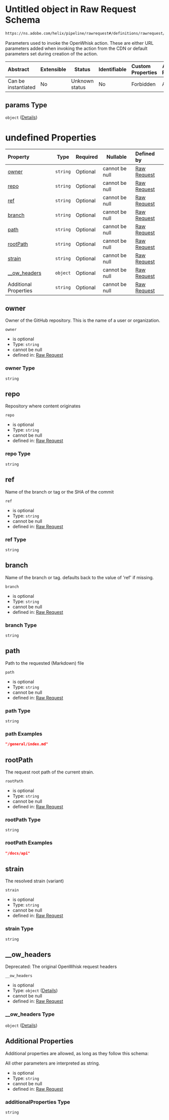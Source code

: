 # Untitled object in Raw Request Schema

```txt
https://ns.adobe.com/helix/pipeline/rawrequest#/definitions/rawrequest/properties/params
```

Parameters used to invoke the OpenWhisk action. These are either URL parameters added when invoking the action from the CDN or default parameters set during creation of the action.


| Abstract            | Extensible | Status         | Identifiable | Custom Properties | Additional Properties | Access Restrictions | Defined In                                                                |
| :------------------ | ---------- | -------------- | ------------ | :---------------- | --------------------- | ------------------- | ------------------------------------------------------------------------- |
| Can be instantiated | No         | Unknown status | No           | Forbidden         | Allowed               | none                | [rawrequest.schema.json\*](rawrequest.schema.json "open original schema") |

## params Type

`object` ([Details](rawrequest-definitions-rawrequest-properties-params.md))

# undefined Properties

| Property                        | Type     | Required | Nullable       | Defined by                                                                                                                                                                                                              |
| :------------------------------ | -------- | -------- | -------------- | :---------------------------------------------------------------------------------------------------------------------------------------------------------------------------------------------------------------------- |
| [owner](#owner)                 | `string` | Optional | cannot be null | [Raw Request](rawrequest-definitions-rawrequest-properties-params-properties-owner.md "https&#x3A;//ns.adobe.com/helix/pipeline/rawrequest#/definitions/rawrequest/properties/params/properties/owner")                 |
| [repo](#repo)                   | `string` | Optional | cannot be null | [Raw Request](rawrequest-definitions-rawrequest-properties-params-properties-repo.md "https&#x3A;//ns.adobe.com/helix/pipeline/rawrequest#/definitions/rawrequest/properties/params/properties/repo")                   |
| [ref](#ref)                     | `string` | Optional | cannot be null | [Raw Request](rawrequest-definitions-rawrequest-properties-params-properties-ref.md "https&#x3A;//ns.adobe.com/helix/pipeline/rawrequest#/definitions/rawrequest/properties/params/properties/ref")                     |
| [branch](#branch)               | `string` | Optional | cannot be null | [Raw Request](rawrequest-definitions-rawrequest-properties-params-properties-branch.md "https&#x3A;//ns.adobe.com/helix/pipeline/rawrequest#/definitions/rawrequest/properties/params/properties/branch")               |
| [path](#path)                   | `string` | Optional | cannot be null | [Raw Request](rawrequest-definitions-rawrequest-properties-params-properties-path.md "https&#x3A;//ns.adobe.com/helix/pipeline/rawrequest#/definitions/rawrequest/properties/params/properties/path")                   |
| [rootPath](#rootPath)           | `string` | Optional | cannot be null | [Raw Request](rawrequest-definitions-rawrequest-properties-params-properties-rootpath.md "https&#x3A;//ns.adobe.com/helix/pipeline/rawrequest#/definitions/rawrequest/properties/params/properties/rootPath")           |
| [strain](#strain)               | `string` | Optional | cannot be null | [Raw Request](rawrequest-definitions-rawrequest-properties-params-properties-strain.md "https&#x3A;//ns.adobe.com/helix/pipeline/rawrequest#/definitions/rawrequest/properties/params/properties/strain")               |
| [\_\_ow_headers](#__ow_headers) | `object` | Optional | cannot be null | [Raw Request](rawrequest-definitions-rawrequest-properties-params-properties-__ow_headers.md "https&#x3A;//ns.adobe.com/helix/pipeline/rawrequest#/definitions/rawrequest/properties/params/properties/\_\_ow_headers") |
| Additional Properties           | `string` | Optional | cannot be null | [Raw Request](rawrequest-definitions-rawrequest-properties-params-additionalproperties.md "https&#x3A;//ns.adobe.com/helix/pipeline/rawrequest#/definitions/rawrequest/properties/params/additionalProperties")         |

## owner

Owner of the GitHub repository. This is the name of a user or organization.


`owner`

-   is optional
-   Type: `string`
-   cannot be null
-   defined in: [Raw Request](rawrequest-definitions-rawrequest-properties-params-properties-owner.md "https&#x3A;//ns.adobe.com/helix/pipeline/rawrequest#/definitions/rawrequest/properties/params/properties/owner")

### owner Type

`string`

## repo

Repository where content originates


`repo`

-   is optional
-   Type: `string`
-   cannot be null
-   defined in: [Raw Request](rawrequest-definitions-rawrequest-properties-params-properties-repo.md "https&#x3A;//ns.adobe.com/helix/pipeline/rawrequest#/definitions/rawrequest/properties/params/properties/repo")

### repo Type

`string`

## ref

Name of the branch or tag or the SHA of the commit


`ref`

-   is optional
-   Type: `string`
-   cannot be null
-   defined in: [Raw Request](rawrequest-definitions-rawrequest-properties-params-properties-ref.md "https&#x3A;//ns.adobe.com/helix/pipeline/rawrequest#/definitions/rawrequest/properties/params/properties/ref")

### ref Type

`string`

## branch

Name of the branch or tag. defaults back to the value of 'ref' if missing.


`branch`

-   is optional
-   Type: `string`
-   cannot be null
-   defined in: [Raw Request](rawrequest-definitions-rawrequest-properties-params-properties-branch.md "https&#x3A;//ns.adobe.com/helix/pipeline/rawrequest#/definitions/rawrequest/properties/params/properties/branch")

### branch Type

`string`

## path

Path to the requested (Markdown) file


`path`

-   is optional
-   Type: `string`
-   cannot be null
-   defined in: [Raw Request](rawrequest-definitions-rawrequest-properties-params-properties-path.md "https&#x3A;//ns.adobe.com/helix/pipeline/rawrequest#/definitions/rawrequest/properties/params/properties/path")

### path Type

`string`

### path Examples

```json
"/general/index.md"
```

## rootPath

The request root path of the current strain.


`rootPath`

-   is optional
-   Type: `string`
-   cannot be null
-   defined in: [Raw Request](rawrequest-definitions-rawrequest-properties-params-properties-rootpath.md "https&#x3A;//ns.adobe.com/helix/pipeline/rawrequest#/definitions/rawrequest/properties/params/properties/rootPath")

### rootPath Type

`string`

### rootPath Examples

```json
"/docs/api"
```

## strain

The resolved strain (variant)


`strain`

-   is optional
-   Type: `string`
-   cannot be null
-   defined in: [Raw Request](rawrequest-definitions-rawrequest-properties-params-properties-strain.md "https&#x3A;//ns.adobe.com/helix/pipeline/rawrequest#/definitions/rawrequest/properties/params/properties/strain")

### strain Type

`string`

## \_\_ow_headers

Deprecated: The original OpenWhisk request headers


`__ow_headers`

-   is optional
-   Type: `object` ([Details](rawrequest-definitions-rawrequest-properties-params-properties-__ow_headers.md))
-   cannot be null
-   defined in: [Raw Request](rawrequest-definitions-rawrequest-properties-params-properties-__ow_headers.md "https&#x3A;//ns.adobe.com/helix/pipeline/rawrequest#/definitions/rawrequest/properties/params/properties/\_\_ow_headers")

### \_\_ow_headers Type

`object` ([Details](rawrequest-definitions-rawrequest-properties-params-properties-__ow_headers.md))

## Additional Properties

Additional properties are allowed, as long as they follow this schema:

All other parameters are interpreted as string.


-   is optional
-   Type: `string`
-   cannot be null
-   defined in: [Raw Request](rawrequest-definitions-rawrequest-properties-params-additionalproperties.md "https&#x3A;//ns.adobe.com/helix/pipeline/rawrequest#/definitions/rawrequest/properties/params/additionalProperties")

### additionalProperties Type

`string`
